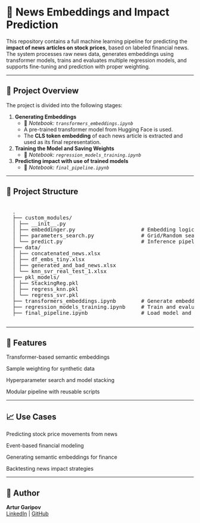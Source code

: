# 🧠 News Embeddings and Impact Prediction

This repository contains a full machine learning pipeline for predicting the **impact of news articles on stock prices**, based on labeled financial news. The system processes raw news data, generates embeddings using transformer models, trains and evaluates multiple regression models, and supports fine-tuning and prediction with proper weighting.

---

## 📌 Project Overview

The project is divided into the following stages:

1. **Generating Embeddings**
      - 📄 *Notebook: `transformers_embeddings.ipynb`*
      - A pre-trained transformer model from Hugging Face is used.
      - The **CLS token embedding** of each news article is extracted and used as its final representation.
2. **Training the Model and Saving Weights**
   - 📄 *Notebook: `regression_models_training.ipynb`*
3. **Predicting impact with use of trained models**
   - 📄 *Notebook: `final_pipeline.ipynb`*

---

## 📁 Project Structure
<pre> 
  .
  ├── custom_modules/ 
  │ ├── __init__.py 
  │ ├── embeddinger.py                     # Embedding logic with transformer model 
  │ ├── parameters_search.py               # Grid/Random search for hyperparameters 
  │ └── predict.py                         # Inference pipeline 
  ├── data/ 
  │ ├── concatenated_news.xlsx 
  │ ├── df_embs_tiny.xlsx 
  │ ├── generated_and_bad_news.xlsx 
  │ └── knn_svr_real_test_1.xlsx 
  ├── pkl_models/ 
  │ ├── StackingReg.pkl 
  │ ├── regress_knn.pkl 
  │ └── regress_svr.pkl 
  ├── transformers_embeddings.ipynb        # Generate embeddings 
  ├── regression_models_training.ipynb     # Train and evaluate regressors 
  ├── final_pipeline.ipynb                 # Load model and predict 
 </pre>

---

## 🚀 Features
Transformer-based semantic embeddings

Sample weighting for synthetic data

Hyperparameter search and model stacking

Modular pipeline with reusable scripts

---

## 📈 Use Cases
Predicting stock price movements from news

Event-based financial modeling

Generating semantic embeddings for finance

Backtesting news impact strategies

---

## 📝 Author

**Artur Garipov**  
[LinkedIn](https://www.linkedin.com/in/artur-garipov-36037a319) | [GitHub](https://github.com/Artur-Gar)
